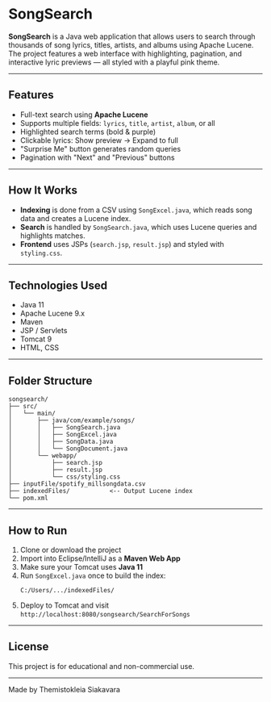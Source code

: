 # SongSearch

**SongSearch** is a Java web application that allows users to search through thousands of song lyrics, titles, artists, and albums using Apache Lucene. The project features a web interface with highlighting, pagination, and interactive lyric previews — all styled with a playful pink theme.

---

## Features

- Full-text search using **Apache Lucene**
-  Supports multiple fields: `lyrics`, `title`, `artist`, `album`, or all
-  Highlighted search terms (bold & purple)
-  Clickable lyrics: Show preview → Expand to full
-  "Surprise Me" button generates random queries
-  Pagination with "Next" and "Previous" buttons

---

## How It Works

- **Indexing** is done from a CSV using `SongExcel.java`, which reads song data and creates a Lucene index.
- **Search** is handled by `SongSearch.java`, which uses Lucene queries and highlights matches.
- **Frontend** uses JSPs (`search.jsp`, `result.jsp`) and styled with `styling.css`.

---

## Technologies Used

- Java 11
- Apache Lucene 9.x
- Maven
- JSP / Servlets
- Tomcat 9
- HTML, CSS

---

## Folder Structure

```
songsearch/
├── src/
│   └── main/
│       ├── java/com/example/songs/
│       │   ├── SongSearch.java
│       │   ├── SongExcel.java
│       │   ├── SongData.java
│       │   └── SongDocument.java
│       └── webapp/
│           ├── search.jsp
│           ├── result.jsp
│           └── css/styling.css
├── inputFile/spotify_millsongdata.csv
├── indexedFiles/           <-- Output Lucene index
└── pom.xml
```

---

## How to Run

1. Clone or download the project
2. Import into Eclipse/IntelliJ as a **Maven Web App**
3. Make sure your Tomcat uses **Java 11**
4. Run `SongExcel.java` once to build the index:
   ```
   C:/Users/.../indexedFiles/
   ```
5. Deploy to Tomcat and visit `http://localhost:8080/songsearch/SearchForSongs`

---

## License

This project is for educational and non-commercial use.

---

Made by 
Themistokleia Siakavara
